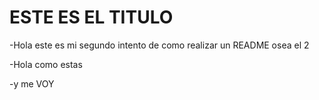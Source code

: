 ESTE ES EL TITULO
=========================

-Hola este es mi segundo intento de como realizar un README osea el 2

-Hola como estas

-y me VOY
